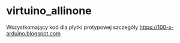 # virtuino_allinone
Wszystkomający kod dla płytki protypowej
szczegóły https://100-x-arduino.blogspot.com
